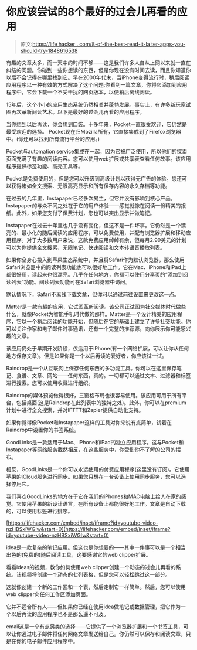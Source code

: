 # 你应该尝试的8个最好的过会儿再看的应用

> 原文:[https://life hacker . com/8-of-the-best-read-it-la ter-apps-you-should-try-1848616538](https://lifehacker.com/8-of-the-best-read-it-later-apps-you-should-try-1848616538)

有趣的文章太多，而一天中的时间不够——这是我们许多人自从上网以来就一直在纠结的问题。你碰到一些你想读的东西，但是你现在没有时间去读，而且你知道你以后不会记得在哪里找到它。早在2000年代末，当iPhone变得流行时，稍后阅读应用程序以一种有效的方式解决了这个问题:你看到一篇文章，你将它添加到应用程序中，它会下载一个不受干扰的网页版本，以便稍后离线阅读。

15年后，这个小小的应用生态系统仍然相关并蓬勃发展。事实上，有许多新玩家试图再次革新阅读艺术。以下是最好的过会儿再看的应用程序。

当你想到以后再读，你会想到口袋。十多年来，Pocket一直很受欢迎，它仍然是最受欢迎的选择。 Pocket现在归Mozilla所有，它直接集成到了Firefox浏览器中。(你还可以找到所有流行平台的应用。)

Pocket与automation service集成在一起，因为它被广泛使用，所以他们的探索页面充满了有趣的阅读内容。您可以使用web扩展或共享表查看任何故事。该应用程序提供标签功能、高亮工具等。

Pocket是免费使用的，但是您可以升级到高级计划以获得无广告的体验。您还可以获得诸如全文搜索、无限高亮显示和所有保存内容的永久存档等功能。

在过去的几年里，Instapaper已经多次易主，但它并没有影响到核心产品。Instapaper的与众不同之处在于它的用户体验——感觉就像在阅读一份精美的报纸。此外，如果您支付了保费计划，您也可以突出显示并做笔记。

Instapaper在过去十年里也几乎没有变化，但这不是一件坏事。它仍然是一个漂亮的、最小化的随后阅读的应用程序，可以免费使用，并配有浏览器扩展和移动应用程序。对于大多数用户来说，这款免费应用绰绰有余，但每月2.99美元的计划可以为你提供全文搜索、无限笔记、快速阅读和文本转语音播放列表。

如果你全身心投入到苹果生态系统中，并且将Safari作为默认浏览器，那么使用Safari浏览器中的阅读列表功能也可以很好地工作。它在Mac、iPhone和iPad上都很好用，读起来也很漂亮。几乎在任何地方，你都可以使用分享页的“添加到阅读列表”功能。阅读列表功能可在Safari浏览器中访问。

默认情况下，Safari不离线下载文章，但你可以通过前往设置来更改这一点。

Matter是一款有趣的应用，它试图革新阅读。该公司正试图为社交媒体时代做些什么，就像Pocket为智能手机时代做的那样。Matter是一个设计精美的应用程序，它以一个稍后阅读的功能开始，但随后在它的基础上建立了许多社交功能。你可以关注作家和电子邮件时事通讯，还有一个完整的推荐源，向你展示你可能感兴趣的文章。

该应用仍处于早期开发阶段，仅适用于iPhone(有一个网络扩展，可以让你从任何地方保存文章)。但是如果你是一个以后再读的爱好者，你应该试一试。

Raindrop是一个从互联网上保存任何东西的多功能工具。你可以在这里保存笔记、食谱、文章、网站——任何东西，真的。一切都可以通过文本、过滤器和标签进行搜索。您可以使用收藏进行组织。

Raindrop的媒体预览做得很好，三窗格布局也很容易使用。该应用可用于所有平台，包括桌面(这是Raindrop在此列表中的独特之处)。此外，你可以在premium计划中进行全文搜索，并对IFTTT和Zapier提供自动化支持。

如果你觉得像Pocket和Instapaper这样的工具对你来说有点简单，试着在Raindrop中设置你的书签系统。

GoodLinks是一款适用于Mac、iPhone和iPad的独立应用程序。这与Pocket和Instapaper等网络服务截然相反，在这些服务中，你受到你不了解的公司的摆布。

相反，GoodLinks是一个你可以永远使用的付费应用程序(这里没有订阅)。它使用苹果的iCloud服务进行同步。如果您只想在一台设备上使用同步服务，您可以选择停用它。

我们喜欢GoodLinks的地方在于它在我们的iPhones和MAC电脑上给人在家的感觉。它使用苹果的新设计语言，在所有设备上都能很好地工作。文章是自动下载的，可以使用标签进行排序。

 [https://lifehacker.com/embed/inset/iframe?id=youtube-video-nzHBSxiWGIw&start=0](https://lifehacker.com/embed/inset/iframe?id=youtube-video-nzHBSxiWGIw&start=0) 

idea是一款复杂的笔记应用。但这也是你想要的——其中一件事可以是一个相当出色的(免费的)随后阅读工具，这要感谢它的web clipper扩展。

看看ideas的视频，教你如何使用web clipper创建一个动态的过会儿再看的系统。该视频将创建一个动态的七列表格，但是您可以轻松跳过这一部分。

这就像创建一个新的工作区和一个表，然后定制它一样简单。然后，您可以使用web clipper向任何工作区添加页面。

它并不适合所有人——但如果你已经在使用idea做笔记或数据管理，把它作为一个以后再读的应用程序也不是那么遥不可及。

email这是一个有点另类的选择——它提供了一个浏览器扩展和一个书签工具，可以让你通过电子邮件将任何网络文章发送给自己。你仍然可以保存和阅读文章，只是在你的电子邮件应用程序中。